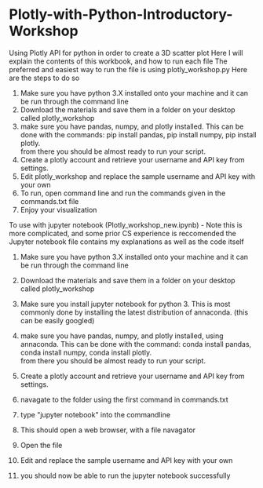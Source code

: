 # Plotly-with-Python-Introductory-Workshop
Using Plotly API for python in order to create a 3D scatter plot
Here I will explain the contents of this workbook, and how to run each file
The preferred and easiest way to run the file is using plotly_workshop.py
Here are the steps to do so
1.  Make sure you have python 3.X installed onto your machine and it can be run through the command line
2. Download the materials and save them in a folder on your desktop called plotly_workshop
2. make sure you have pandas, numpy, and plotly installed.  This can be done with the commands: 
pip install pandas,
pip install numpy,
pip install plotly.  
from there you should be almost ready to run your script.
3. Create a plotly account and retrieve your username and API key from settings.
4. Edit plotly_workshop and replace the sample username and API key with your own
5. To run, open command line and run the commands given in the commands.txt file
6. Enjoy your visualization

To use with jupyter notebook (Plotly_workshop_new.ipynb) - Note this is more complicated, and some prior CS experience is reccomended
the Jupyter notebook file contains my explanations as well as the code itself

1.  Make sure you have python 3.X installed onto your machine and it can be run through the command line
2. Download the materials and save them in a folder on your desktop called plotly_workshop
3. Make sure you install jupyter notebook for python 3.  This is most commonly done by installing the latest distribution of annaconda. (this can be easily googled)
4. make sure you have pandas, numpy, and plotly installed, using annaconda.  This can be done with the command: 
conda install pandas,
conda install numpy,
conda install plotly.  
from there you should be almost ready to run your script.
5. Create a plotly account and retrieve your username and API key from settings.

6. navagate to the folder using the first command in commands.txt
7. type "jupyter notebook" into the commandline
8. This should open a web browser, with a file navagator
9. Open the file 
10. Edit and replace the sample username and API key with your own
11. you should now be able to run the jupyter notebook successfully
